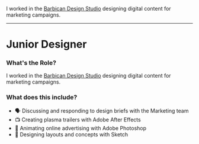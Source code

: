 
I worked in the [Barbican Design Studio](https://www.creativelivesinprogress.com/article/paul-heading) designing digital content for marketing campaigns.

---

# Junior Designer

### What's the Role?

I worked in the [Barbican Design Studio](https://www.creativelivesinprogress.com/article/paul-heading) designing digital content for marketing campaigns.

### What does this include?

- 🗣️ Discussing and responding to design briefs with the Marketing team
- 📺 Creating plasma trailers with Adobe After Effects
- 🚀 Animating online advertising with Adobe Photoshop
- 🎨 Designing layouts and concepts with Sketch

<!-- ### What are the interesting parts?

This website creates content by combining data from multiple APIs. It scrapes and stores data during local development, rather than on deploy, so is super fast and consistent at build time.

It also makes use of [Next.js dynamic routing](https://nextjs.org/docs/pages/building-your-application/routing/dynamic-routes), [markdown for content generation](https://www.npmjs.com/package/raw-loader) and [GSAP](https://greensock.com/gsap) for web animation.

### What needs improving?

- **Documentation** 😥 It really should include [JSDoc](https://jsdoc.app) and [SassDoc](https://sassdoc.com). The code is well structured but will be tricky to maintain without notes. -->
